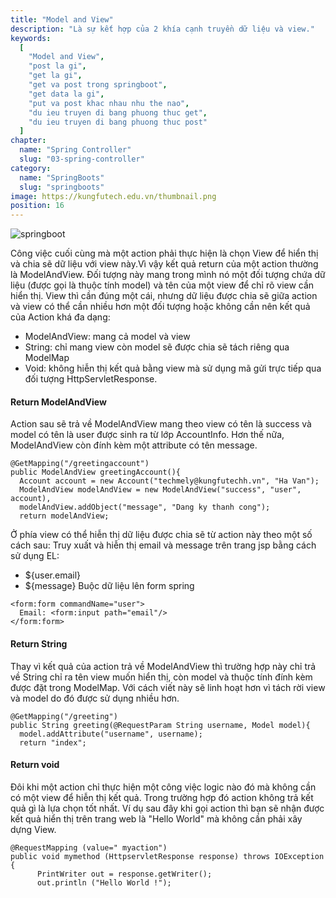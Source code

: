 ```yaml
---
title: "Model and View"
description: "Là sự kết hợp của 2 khía cạnh truyền dữ liệu và view."
keywords:
  [
    "Model and View",
    "post la gi",
    "get la gi",
    "get va post trong springboot",
    "get data la gi",
    "put va post khac nhau nhu the nao",
    "du ieu truyen di bang phuong thuc get",
    "du ieu truyen di bang phuong thuc post"
  ]
chapter:
  name: "Spring Controller"
  slug: "03-spring-controller"
category:
  name: "SpringBoots"
  slug: "springboots"
image: https://kungfutech.edu.vn/thumbnail.png
position: 16
---
```

![springboot](https://1.bp.blogspot.com/-OCMnQs3ddyU/XgGHSerSuXI/AAAAAAAAATQ/TjN5MUE3MRoIyhrQ0qQ_unaqbchik_QHACEwYBhgL/s1600/Screen%2BShot%2B2019-12-24%2Bat%2B10.33.44%2BAM.png)

Công việc cuối cùng mà một action phải thực hiện là chọn View để hiển thị và chia sẽ dữ liệu với view này.Vì vậy kết quả return của một action thường là ModelAndView. Đối tượng này mang trong mình nó một đối tượng chứa dữ liệu (được gọi là thuộc tính model) và tên của một view để chỉ rõ view cần hiển thị.
View thì cần đúng một cái, nhưng dữ liệu được chia sẽ giữa action và view có thể cần nhiều hơn một đối tượng hoặc không cần nên kết quả của Action khá đa dạng:
- ModelAndView: mang cả model và view
- String: chỉ mang view còn model sẽ được chia sẽ tách riêng qua ModelMap
- Void: không hiễn thị kết quả bằng view mà sử dụng mã gửi trực tiếp qua đối tượng HttpServletResponse.

#### Return ModelAndView
Action sau sẽ trả về ModelAndView mang theo view có tên là success và model có tên là user được sinh ra từ lớp AccountInfo. Hơn thế nữa, ModelAndView còn đính kèm một attribute có tên message.
```
@GetMapping("/greetingaccount")
public ModelAndView greetingAccount(){
  Account account = new Account("techmely@kungfutechh.vn", "Ha Van");
  ModelAndView modelAndView = new ModelAndView("success", "user", account),
  modelAndView.addObject("message", "Dang ky thanh cong");
  return modelAndView;
```
Ở phía view có thể hiễn thị dữ liệu được chia sẽ từ action này theo một số cách sau:
Truy xuất và hiễn thị email và message trên trang jsp bằng cách sử dụng EL:
  - ${user.email}
  - ${message}
Buộc dữ liệu lên form spring
```
<form:form commandName="user">
  Email: <form:input path="email"/>
</form:form>
```
#### Return String

Thay vì kết quả của action trả về ModelAndView thì trường hợp này chỉ trả về String chỉ ra tên view muốn hiển thị, còn model và thuộc tính đính kèm được đặt trong ModelMap. Với cách viết này sẽ linh hoạt hơn vì tách rời view và model do đó được sử dụng nhiều hơn.
```
@GetMapping("/greeting")
public String greeting(@RequestParam String username, Model model){
  model.addAttribute("username", username);
  return "index";
```
#### Return void

Đôi khi một action chỉ thực hiện một công việc logic nào đó mà không cần có một view để hiễn thị kết quả. Trong trường hợp đó action không trả kết quả gì là lựa chọn tốt nhất. Ví dụ sau đây khi gọi action thì bạn sẽ nhận được kết quả hiển thị trên trang web là "Hello World" mà không cần phải xây dựng View.
```
@RequestMapping (value=" myaction")
public void mymethod (HttpservletResponse response) throws IOException {
      PrintWriter out = response.getWriter();
      out.println ("Hello World !");
```
